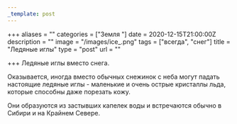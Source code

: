 ```yaml
---
_template: post
---
```


+++
aliases = ""
categories = ["Земля "]
date = 2020-12-15T21:00:00Z
description = ""
image = "/images/ice_.png"
tags = ["всегда", "снег"]
title = "Ледяные иглы"
type = "post"
url = ""

+++
Ледяные иглы вместо снега.  
  
Оказывается, иногда вместо обычных снежинок с неба могут падать настоящие ледяные иглы - маленькие и очень острые кристаллы льда, которые способны даже порезать кожу.  
  
Они образуются из застывших капелек воды и встречаются обычно в Сибири и на Крайнем Севере.
